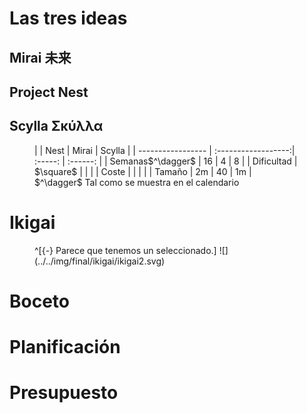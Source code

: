 # Las tres ideas

## Mirai 未来

## Project Nest

## Scylla Σκύλλα

<figure>
|                   | Nest | Mirai | Scylla |
| ----------------- | :------------------:| :-----: | :------: |
| Semanas$^\dagger$ |      16              |  4     |   8     |
| Dificultad        |        $\square$            |       |        |
| Coste             |                    |       |        |
|    Tamaño               |       2m             |   40    |    1m    |
<figcaption>
$^\dagger$ Tal como se muestra en el calendario
</figcaption>
</figure>

# Ikigai

<figure>
^[{-} Parece que tenemos un seleccionado.]
![](../../img/final/ikigai/ikigai2.svg)
</figure>

# Boceto

# Planificación

# Presupuesto
